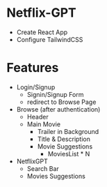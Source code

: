 # Netflix-GPT

- Create React App
- Configure TailwindCSS

# Features

- Login/Signup
  - Signin/Signup Form
  - redirect to Browse Page
- Browse (after authentication)
  - Header
  - Main Movie
    - Trailer in Background
    - Title & Description
    - Movie Suggestions
      - MoviesList \* N
- NetflixGPT
  - Search Bar
  - Movies Suggestions
